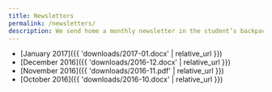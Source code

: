```yaml
---
title: Newsletters
permalink: /newsletters/
description: We send home a monthly newsletter in the student’s backpacks. If you prefer a digital copy via email please contact us!
---
```


* [January 2017]({{ 'downloads/2017-01.docx' | relative_url }})
* [December 2016]({{ 'downloads/2016-12.docx' | relative_url }})
* [November 2016]({{ 'downloads/2016-11.pdf' | relative_url }})
* [October 2016]({{ 'downloads/2016-10.docx' | relative_url }})
